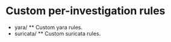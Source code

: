 # Custom per-investigation rules

* yara/
** Custom yara rules.
* suricata/
** Custom suricata rules.
